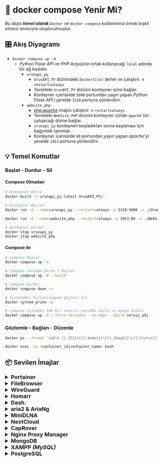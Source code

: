 # 🐳 docker compose Yenir Mi?

*Bu depo **temel olarak** `Docker` ve `docker compose` kullanımına örnek teşkil etmesi amacıyla oluşturulmuştur.*

## 🎛 Akış Diyagramı

 - `docker compose up -d`
	 - *Python Flask API* ve *PHP Arayüz*ün ortak kullanacağı `local` adında bir ağ başlatır.
		 - `urunapi_py`
			 - `UrunAPI_PY` dizinindeki `Dockerfile`'ı derler ve çalıştırır. » `restart=always`
			 - Yereldeki `UrunAPI_PY` dizinini konteyner içine bağlar.
			 - Konteyner içerisinde `5000` portundan yayın yapan *Python Flask API*'ı yerelde `3310` portuna yönlendirir.
		 - `website_php`
			 - [php:apache](https://hub.docker.com/_/php) imajını çalıştırır. » `restart=always`
			 - Yereldeki `WebSite_PHP` dizinini konteyner içinde `apache`'nin çalışacağı dizine bağlar.
			 - `urunapi_py` konteyneri başladıktan sonra başlaması için bağımlılık tanımlar.
			 - Konteyner içerisinde `80` portundan yayın yapan *apache*'yi yerelde `1453` portuna yönlendirir.

## 💡 Temel Komutlar

### Başlat - Durdur - Sil

#### Compose Olmadan

```bash
# Konteyner Derle
docker build -t urunapi_py:latest UrunAPI_PY/.

# Konteyner Başlat
docker run -d --name=urunapi_py --restart=always -p 3310:5000 -v ./UrunAPI_PY:/usr/src/UrunAPI_PY urunapi_py:latest

docker run -d --name=website_php --restart=always -p 1453:80 -v ./WebSite_PHP:/var/www/html php:apache

# Konteyner Durdur
docker stop urunapi_py
docker stop website_php
```

#### Compose ile

```bash
# Compose Başlat
docker compose up -d

# Compose Yeniden Derle / Başlat
docker compose up -d --build

# Compose Durdur
docker compose down -v

# Sistemdeki Kullanılmayan Şeyleri Sil
docker system prune -a

# Compose içindeki tek bir servisi yeniden derle ve ayağa kaldır
docker compose up -d --force-recreate --no-deps --build servis_adi
```

### Gözlemle - Bağlan - Düzenle

```bash
docker ps --format 'table {{.ID}}\t{{.Names}}\t{{.Image}}\t{{.Status}}'

docker exec -it <container_id|container_name> bash
```

## 📦 Sevilen İmajlar

<details>
  <summary style="font-weight: bold; font-size: 18px">
    <b>Portainer</b>
  </summary>
  <br/>

> [portainer/portainer-ce](https://hub.docker.com/r/portainer/portainer-ce)

```bash
docker run -d \
  --name=portainer \
  --restart=always \
  -p 8000:8000 \
  -p 9000:9000 \
  -v /var/run/docker.sock:/var/run/docker.sock \
  -v portainer_data:/data \
  portainer/portainer-ce:latest
```
</details>



<details>
  <summary style="font-weight: bold; font-size: 18px">
    <b>FileBrowser</b>
  </summary>
  <br/>

> [hurlenko/filebrowser-docker](https://github.com/hurlenko/filebrowser-docker)

```bash
docker run -d \
  --name=filebrowser \
  -p 8083:8080 \
  hurlenko/filebrowser
```
</details>


<details>
  <summary style="font-weight: bold; font-size: 18px">
    <b>WireGuard</b>
  </summary>
  <br/>

> [wg-easy/wg-easy](https://github.com/wg-easy/wg-easy)

```bash
docker run -d \
  --name=wg-easy \
  -e LANG=tr \
  -e WG_HOST=🚨🚨🚨IP_ADRESI🚨🚨🚨 \
  -e PASSWORD=🚨🚨🚨ADMIN_SIFRESI🚨🚨🚨 \
  -v ~/.wg-easy:/etc/wireguard \
  -p 51820:51820/udp \
  -p 51821:51821/tcp \
  --cap-add=NET_ADMIN \
  --cap-add=SYS_MODULE \
  --sysctl="net.ipv4.conf.all.src_valid_mark=1" \
  --sysctl="net.ipv4.ip_forward=1" \
  --restart=unless-stopped \
  ghcr.io/wg-easy/wg-easy
```
</details>



<details>
  <summary style="font-weight: bold; font-size: 18px">
    <b>Homarr</b>
  </summary>
  <br/>

> [ajnart/homarr](https://github.com/ajnart/homarr)

```bash
docker run -d \
  --name=homarr \
  --restart=unless-stopped \
  -p 7575:7575 \
  -v /var/run/docker.sock:/var/run/docker.sock \
  -v ~/homarr/configs:/app/data/configs \
  -v ~/homarr/data:/data \
  -v ~/homarr/icons:/app/public/icons \
  ghcr.io/ajnart/homarr:latest
```
</details>



<details>
  <summary style="font-weight: bold; font-size: 18px">
    <b>Dash.</b>
  </summary>
  <br/>

> [MauriceNino/dashdot](https://github.com/MauriceNino/dashdot)

```bash
docker run -d \
  --name=dashdot \
  --restart=always \
  -p 3001:3001 \
  -v /:/mnt/host:ro \
  --env DASHDOT_FS_DEVICE_FILTER="sdb" \
  --env DASHDOT_NETWORK_SPEED_AS_BYTES=true \
  --privileged \
  mauricenino/dashdot
```
</details>



<details>
  <summary style="font-weight: bold; font-size: 18px">
    <b>aria2 & AriaNg</b>
  </summary>
  <br/>

> [huangzulin/aria2-ui](https://github.com/huangzulin/aria2-ui)

```bash
docker run -d \
  --name=aria2-ui \
  --restart=always \
  -p 6800:6800 \
  -p 6880:80 \
  -p 6888:81 \
  -v ~/Downloads:/aria2/downloads \
  huangzulin/aria2-ui
```
</details>



<details>
  <summary style="font-weight: bold; font-size: 18px">
    <b>MiniDLNA</b>
  </summary>
  <br/>

> [vladgh/minidlna](https://github.com/vladgh/docker_base_images/tree/main/minidlna)

```bash
docker run -d \
  --name=minidlna \
  --restart=always \
  --net=host \
  -v ~/Downloads:/media \
  -e TZ=Europe/Istanbul \
  -e MINIDLNA_MEDIA_DIR=/media \
  -e MINIDLNA_FRIENDLY_NAME=MiniDLNA \
  vladgh/minidlna
```
</details>


<details>
  <summary style="font-weight: bold; font-size: 18px">
    <b>NextCloud</b>
  </summary>
  <br/>

> [nextcloud/docker](https://github.com/nextcloud/docker)

#### `docker-compose.yml`
```yaml
version: '2'

volumes:
  nextcloud:
  db:

services:
  db:
    container_name: nextcloud_mariadb
    image: mariadb:10.6
    restart: always
    command: --transaction-isolation=READ-COMMITTED --log-bin=binlog --binlog-format=ROW
    volumes:
      - db:/var/lib/mysql
    environment:
      - MYSQL_ROOT_PASSWORD=🚨🚨🚨PASS🚨🚨🚨
      - MYSQL_PASSWORD=🚨🚨🚨PASS🚨🚨🚨
      - MYSQL_DATABASE=nextcloud
      - MYSQL_USER=nextcloud

  app:
    container_name: nextcloud_app
    image: nextcloud
    restart: always
    ports:
      - 8080:80
    links:
      - db
    volumes:
      - nextcloud:/var/www/html
    environment:
      - MYSQL_PASSWORD=🚨🚨🚨PASS🚨🚨🚨
      - MYSQL_DATABASE=nextcloud
      - MYSQL_USER=nextcloud
      - MYSQL_HOST=db
```

> [CLI Client](https://docs.nextcloud.com/desktop/latest/advancedusage.html#nextcloud-command-line-client)

</details>



<details>
  <summary style="font-weight: bold; font-size: 18px">
    <b>CapRover</b>
  </summary>
  <br/>

> [caprover/caprover](https://github.com/caprover/caprover)

```bash
# https://caprover.com/docs/get-started.html#step-1-caprover-installation
docker run -d \
  --name=caprover \
  -p 80:80 \
  -p 443:443 \
  -p 3000:3000 \
  -e ACCEPTED_TERMS=true \
  -v /var/run/docker.sock:/var/run/docker.sock \
  -v /captain:/captain \
  caprover/caprover
```
</details>


<details>
  <summary style="font-weight: bold; font-size: 18px">
    <b>Nginx Proxy Manager</b>
  </summary>
  <br/>

> [jc21/nginx-proxy-manager](https://hub.docker.com/r/jc21/nginx-proxy-manager)

```bash
# https://nginxproxymanager.com/guide/#quick-setup
docker run -d \
  --name=nginx-proxy-manager \
  --restart=unless-stopped \
  -p 80:80 \
  -p 81:81 \
  -p 443:443 \
  -v /root/nginx-proxy-manager/data:/data \
  -v /root/nginx-proxy-manager/letsencrypt:/etc/letsencrypt \
  jc21/nginx-proxy-manager:latest
```
</details>



<details>
  <summary style="font-weight: bold; font-size: 18px">
    <b>MongoDB</b>
  </summary>
  <br/>

> [mongo](https://hub.docker.com/_/mongo)

```bash
docker run -d \
  --name=mongodb\
  --restart=unless-stopped \
  -p 27017:27017 \
  -e MONGO_INITDB_ROOT_USERNAME=🚨🚨🚨USER🚨🚨🚨 \
  -e MONGO_INITDB_ROOT_PASSWORD=🚨🚨🚨PASS🚨🚨🚨 \
  --auth \
  mongo:latest
```

#### veya

```bash
docker run -d \
  --name=mongodb \
  --restart=unless-stopped \
  -p 27017:27017 \
  --auth \
  mongo:latest
```

```bash
docker exec -it mongodb mongosh
```

```mongosh
use admin
db.createUser({
    user: "🚨🚨🚨USER🚨🚨🚨",
    pwd: "🚨🚨🚨PASS🚨🚨🚨",
    roles: ["root", "dbAdminAnyDatabase", "clusterAdmin", {role: "dbOwner", db:"admin"}]
})
```

```bash
docker restart mongodb
```
</details>



<details>
  <summary style="font-weight: bold; font-size: 18px">
    <b>XAMPP</b>
    <i>(MySQL)</i>
  </summary>
  <br/>

> [tomsik68/xampp](https://hub.docker.com/r/tomsik68/xampp)

```bash
docker run -d \
  --name=myXampp \
  --restart=always \
  -p 41061:22 \
  -p 41062:80 \
  -p 41063:3306 \
  -v ~/www:/www \
  tomsik68/xampp
```

```bash
docker exec -it myXampp bash

export PATH=/opt/lampp/bin:$PATH

mysql mysql

GRANT ALL ON *.* to root@'%' IDENTIFIED BY 'root';
FLUSH PRIVILEGES;
```

```bash
scp -P 41061 -r * root@localhost:/opt/lampp/var/mysql/keyif/.
```
</details>



<details>
  <summary style="font-weight: bold; font-size: 18px">
    <b>PostgreSQL</b>
  </summary>
  <br/>

> [compose-postgres](https://github.com/khezen/compose-postgres)

#### `docker-compose.yml`
```yaml
version: '3.5'

services:
  postgres:
    container_name: postgres_container
    image: postgres
    environment:
      POSTGRES_USER: ${POSTGRES_USER:-🚨🚨🚨USER🚨🚨🚨}
      POSTGRES_PASSWORD: ${POSTGRES_PASSWORD:-🚨🚨🚨PASS🚨🚨🚨}
      PGDATA: /data/postgres
    volumes:
       - postgres:/data/postgres
    ports:
      - "5432:5432"
    networks:
      - postgres
    restart: unless-stopped
  
  pgadmin:
    container_name: pgadmin_container
    image: dpage/pgadmin4
    environment:
      PGADMIN_DEFAULT_EMAIL: ${PGADMIN_DEFAULT_EMAIL:-🚨🚨🚨MAIL🚨🚨🚨}
      PGADMIN_DEFAULT_PASSWORD: ${PGADMIN_DEFAULT_PASSWORD:-🚨🚨🚨PASS🚨🚨🚨}
      PGADMIN_CONFIG_SERVER_MODE: 'False'
    volumes:
       - pgadmin:/var/lib/pgadmin

    ports:
      - "${PGADMIN_PORT:-5050}:80"
    networks:
      - postgres
    restart: unless-stopped

networks:
  postgres:
    driver: bridge

volumes:
    postgres:
    pgadmin:
```

```bash
docker exec -it postgres_container psql -U 🚨🚨🚨USER🚨🚨🚨

CREATE DATABASE 🚨🚨🚨DB🚨🚨🚨;
\q

docker exec -i postgres_container psql -U 🚨🚨🚨USER🚨🚨🚨 -d 🚨🚨🚨DB🚨🚨🚨 < data_dump.sql
```
</details>
